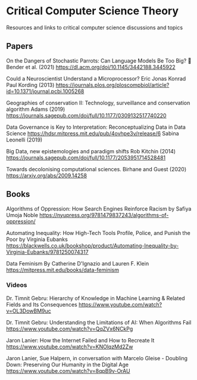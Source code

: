 # Critical Computer Science Theory
Resources and links to critical computer science discussions and topics

## Papers

On the Dangers of Stochastic Parrots: Can Language Models Be Too Big? 🦜 Bender et al. (2021)
https://dl.acm.org/doi/10.1145/3442188.3445922

Could a Neuroscientist Understand a Microprocessor? Eric Jonas Konrad Paul Kording (2013)
https://journals.plos.org/ploscompbiol/article?id=10.1371/journal.pcbi.1005268

Geographies of conservation II: Technology, surveillance and conservation algorithm Adams (2019)
https://journals.sagepub.com/doi/full/10.1177/0309132517740220

Data Governance is Key to Interpretation: Reconceptualizing Data in Data Science
https://hdsr.mitpress.mit.edu/pub/4ovhpe3v/release/6 Sabina Leonelli (2019)

Big Data, new epistemologies and paradigm shifts 
Rob Kitchin (2014)
https://journals.sagepub.com/doi/full/10.1177/2053951714528481

Towards decolonising computational sciences. Birhane and Guest (2020)
https://arxiv.org/abs/2009.14258

## Books
Algorithms of Oppression: How Search Engines Reinforce Racism by Safiya Umoja Noble
https://nyupress.org/9781479837243/algorithms-of-oppression/

Automating Inequality: How High-Tech Tools Profile, Police, and Punish the Poor by Virginia Eubanks
https://blackwells.co.uk/bookshop/product/Automating-Inequality-by-Virginia-Eubanks/9781250074317

Data Feminism By Catherine D'Ignazio and Lauren F. Klein
https://mitpress.mit.edu/books/data-feminism

### Videos
Dr. Timnit Gebru: Hierarchy of Knowledge in Machine Learning & Related Fields and Its Consequences
https://www.youtube.com/watch?v=OL3DowBM9uc

Dr. Timnit Gebru: Understanding the Limitations of AI: When Algorithms Fail
https://www.youtube.com/watch?v=QqZVx6NCkPg

Jaron Lanier: How the Internet Failed and How to Recreate It
https://www.youtube.com/watch?v=KNOlqzMd2Zw

Jaron Lanier, Sue Halpern, in conversation with Marcelo Gleise - Doubling Down: Preserving Our Humanity in the Digital Age
https://www.youtube.com/watch?v=8qpB9v-OrAU
